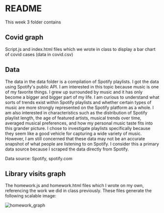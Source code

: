 # README

This week 3 folder contains 

## Covid graph

Script.js and index.html files which we wrote in class to display a bar chart of covid cases (data in covid.csv)

## Data

The data in the data folder is a compilation of Spotify playlists. I got the data using Spotify's public API. I am interested in this topic because music is one of my favorite things. I grew up surrounded by music and it has only become a bigger and bigger part of my life. I am curious to understand what sorts of trends exist within Spotify playlists and whether certain types of music are more strongly represented on the Spotify platform as a whole. I am also interested in characteristics such as the distribution of Spotify playlist length, the age of featured artists, musical trends over time, averaged musical preferences, and how my personal music taste fits into this grander picture. I chose to investigate playlists specifically because they seem like a good vehicle for capturing a wide variety of music. However, I am still concerned that these data may not be an accurate snapshot of what people are listening to on Spotify. I consider this a primary data source because I scraped the data directly from Spotify. 

Data source: Spotify, spotify.com 

## Library visits graph

The homework.js and homework.html files which I wrote on my own, referencing the work we did in class previously. These files generate the following scalable image: 

![homework_graph](homework_graph.jpg)
